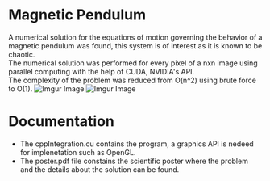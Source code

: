 # Magnetic Pendulum
A numerical solution for the equations of motion governing the behavior of a magnetic pendulum was found, this system is of interest as it is known to be chaotic.  
The numerical solution was performed for every pixel of a nxn image using parallel computing with the help of CUDA, NVIDIA's API.  
The complexity of the problem was reduced from O(n^2) using brute force to O(1).
![Imgur Image](https://imgur.com/cRJI8Ky.png)
![Imgur Image](https://imgur.com/6BFZDp2.png)
# Documentation
* The cppIntegration.cu contains the program, a graphics API is nedeed for implenetation such as OpenGL.
* The poster.pdf file constains the scientific poster where the problem and the details about the solution can be found.
